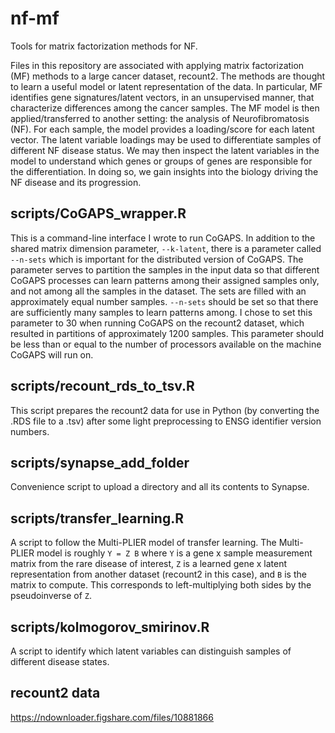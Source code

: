 # nf-mf
Tools for matrix factorization methods for NF.

Files in this repository are associated with applying matrix factorization (MF) methods to a large cancer dataset, recount2.
The methods are thought to learn a useful model or latent representation of the data.
In particular, MF identifies gene signatures/latent vectors, in an unsupervised manner, that characterize differences among the cancer samples.
The MF model is then applied/transferred to another setting: the analysis of Neurofibromatosis (NF).
For each sample, the model provides a loading/score for each latent vector.
The latent variable loadings may be used to differentiate samples of different NF disease status.
We may then inspect the latent variables in the model to understand which genes or groups of genes are responsible for the differentiation.
In doing so, we gain insights into the biology driving the NF disease and its progression.

## scripts/CoGAPS_wrapper.R
This is a command-line interface I wrote to run CoGAPS.
In addition to the shared matrix dimension parameter, `--k-latent`, there is a parameter called `--n-sets` which is important for the distributed version of CoGAPS.
The parameter serves to partition the samples in the input data so that different CoGAPS processes can learn patterns among their assigned samples only, and not among all the samples in the dataset.
The sets are filled with an approximately equal number samples.
`--n-sets` should be set so that there are sufficiently many samples to learn patterns among.
I chose to set this parameter to 30 when running CoGAPS on the recount2 dataset, which resulted in partitions of approximately 1200 samples.
This parameter should be less than or equal to the number of processors available on the machine CoGAPS will run on.

## scripts/recount_rds_to_tsv.R
This script prepares the recount2 data for use in Python (by converting the .RDS file to a .tsv) after some light preprocessing to ENSG identifier version numbers.

## scripts/synapse_add_folder
Convenience script to upload a directory and all its contents to Synapse.

## scripts/transfer_learning.R
A script to follow the Multi-PLIER model of transfer learning.
The Multi-PLIER model is roughly `Y = Z B` where `Y` is a gene x sample measurement matrix from the rare disease of interest, `Z` is a learned gene x latent representation from another dataset (recount2 in this case), and `B` is the matrix to compute.
This corresponds to left-multiplying both sides by the pseudoinverse of `Z`.

## scripts/kolmogorov_smirinov.R
A script to identify which latent variables can distinguish samples of different disease states.

## recount2 data
https://ndownloader.figshare.com/files/10881866
